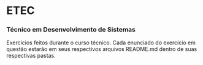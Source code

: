 # ETEC

### Técnico em Desenvolvimento de Sistemas

Exercícios feitos durante o curso técnico. Cada enunciado do exercício em 
questão estarão em seus respectivos arquivos README.md dentro de suas 
respectivas pastas.
